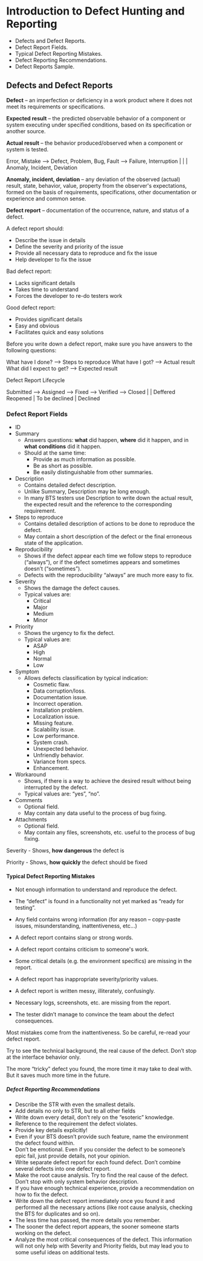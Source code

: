 # Introduction to Defect Hunting and Reporting

- Defects and Defect Reports.
- Defect Report Fields.
- Typical Defect Reporting Mistakes.
- Defect Reporting Recommendations.
- Defect Reports Sample.

## Defects and Defect Reports

**Defect** – an imperfection or deficiency in a work product where it does not meet
its requirements or specifications.

**Expected result** – the predicted observable behavior of a component or system
executing under specified conditions, based on its specification or another source.

**Actual result** – the behavior produced/observed when a component or system is
tested.

Error, Mistake --> Defect, Problem, Bug, Fault --> Failure, Interruption
    |                           |                            |
                   Anomaly, Incident, Deviation

**Anomaly, incident, deviation** – any deviation of the observed (actual) result,
state, behavior, value, property from the observer's expectations, formed on the
basis of requirements, specifications, other documentation or experience and common
sense.

**Defect report** – documentation of the occurrence, nature, and status of a defect.

A defect report should:

- Describe the issue in details 
- Define the severity and priority of the issue
- Provide all necessary data to reproduce and fix the issue
- Help developer to fix the issue

Bad defect report:

- Lacks significant details
- Takes time to understand
- Forces the developer to re-do testers work

Good defect report:

- Provides significant details
- Easy and obvious
- Facilitates quick and easy solutions

Before you write down a defect report, make sure you have answers to the following
questions:

What have I done? --> Steps to reproduce
What have I got? --> Actual result
What did I expect to get? --> Expected result

Defect Report Lifecycle

Submitted --> Assigned --> Fixed --> Verified --> Closed
    |                        |
Deffered                  Reopened
                             |
                        To be declined
                             |
                          Declined

### Defect Report Fields

- ID
- Summary
    - Answers questions: **what** did happen, **where** did it happen, and in **what**
      **conditions** did it happen.
    - Should at the same time:
        - Provide as much information as possible.
        - Be as short as possible.
        - Be easily distinguishable from other summaries.
- Description
    - Contains detailed defect description.
    - Unlike Summary, Description may be long enough.
    - In many BTS testers use Description to write down the actual result, the
      expected result and the reference to the corresponding requirement.
- Steps to reproduce
    - Contains detailed description of actions to be done to reproduce the defect.
    - May contain a short description of the defect or the final erroneous state
      of the application.
- Reproducibility
    - Shows if the defect appear each time we follow steps to reproduce (“always”),
      or if the defect sometimes appears and sometimes doesn’t (“sometimes”).
    - Defects with the reproducibility “always” are much more easy to fix.
- Severity
    - Shows the damage the defect causes.
    - Typical values are:
        - Critical
        - Major
        - Medium
        - Minor
- Priority
    - Shows the urgency to fix the defect.
    - Typical values are:
        - ASAP
        - High
        - Normal
        - Low
- Symptom
    - Allows defects classification by typical indication:
        - Cosmetic flaw.
        - Data corruption/loss.
        - Documentation issue.
        - Incorrect operation.
        - Installation problem.
        - Localization issue.
        - Missing feature.
        - Scalability issue.
        - Low performance.
        - System crash.
        - Unexpected behavior.
        - Unfriendly behavior.
        - Variance from specs.
        - Enhancement.
- Workaround
    - Shows, if there is a way to achieve the desired result without being interrupted
      by the defect.
    - Typical values are: “yes”, “no”.
- Comments
    - Optional field.
    - May contain any data useful to the process of bug fixing.
- Attachments
    - Optional field.
    - May contain any files, screenshots, etc. useful to the process of bug fixing.

Severity - Shows, **how dangerous** the defect is

Priority - Shows, **how quickly** the defect should be fixed

#### Typical Defect Reporting Mistakes

- Not enough information to understand and reproduce the defect.

- The “defect” is found in a functionality not yet marked as “ready for testing”.

- Any field contains wrong information (for any reason – copy-paste issues,
  misunderstanding, inattentiveness, etc...)

- A defect report contains slang or strong words.

- A defect report contains criticism to someone's work.

- Some critical details (e.g. the environment specifics) are missing in the report.

- A defect report has inappropriate severity/priority values.

- A defect report is written messy, illiterately, confusingly.

- Necessary logs, screenshots, etc. are missing from the report.

- The tester didn’t manage to convince the team about the defect consequences.

Most mistakes come from the inattentiveness. So be careful, re-read your defect report.

Try to see the technical background, the real cause of the defect. Don’t stop at
the interface behavior only.

The more “tricky” defect you found, the more time it may take to deal with. But
it saves much more time in the future.

##### Defect Reporting Recommendations

- Describe the STR with even the smallest details.
- Add details no only to STR, but to all other fields
- Write down every detail, don’t rely on the “esoteric” knowledge.
- Reference to the requirement the defect violates.
- Provide key details explicitly!
- Even if your BTS doesn’t provide such feature, name the environment the defect
  found within.
- Don’t be emotional. Even if you consider the defect to be someone’s epic fail,
  just provide details, not your opinion.
- Write separate defect report for each found defect. Don’t combine several defects
  into one defect report.
- Make the root cause analysis. Try to find the real cause of the defect. Don’t
  stop with only system behavior description.
- If you have enough technical experience, provide a recommendation on how to fix
  the defect.
- Write down the defect report immediately once you found it and performed all the
  necessary actions (like root cause analysis, checking the BTS for duplicates
  and so on).
- The less time has passed, the more details you remember.
- The sooner the defect report appears, the sooner someone starts working on the defect.
- Analyze the most critical consequences of the defect. This information will not
  only help with Severity and Priority fields, but may lead you to some useful
  ideas on additional tests.
